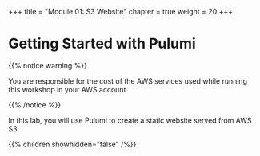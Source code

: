 +++
title = "Module 01: S3 Website"
chapter = true
weight = 20
+++

# Getting Started with Pulumi

{{% notice warning %}}<p> You are responsible for the cost of the AWS services used while running this workshop in your AWS account.</p> {{% /notice %}}

In this lab, you will use Pulumi to create a static website served from AWS S3.

{{% children showhidden="false" /%}}
